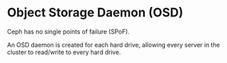 # Object Storage Daemon (OSD)

Ceph has no single points of failure (SPoF).&#x20;

An OSD daemon is created for each hard drive, allowing every server in the cluster to read/write to every hard drive. &#x20;
